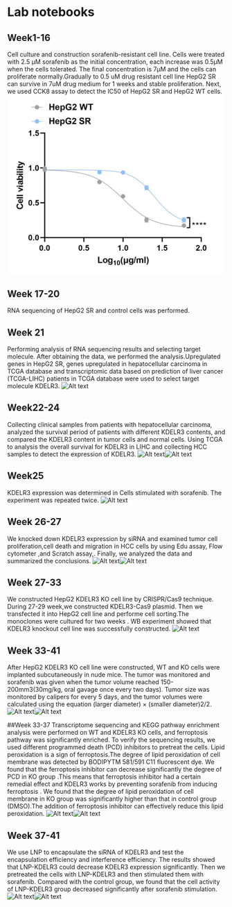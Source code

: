 # **Lab notebooks**

## Week1-16
Cell culture and construction sorafenib-resistant cell line.
Cells were treated with 2.5 μM sorafenib as the initial concentration, each increase was 0.5μM when the cells tolerated. The final concentration is 7μM and the cells can proliferate normally.Gradually to 0.5 uM drug resistant cell line HepG2 SR can survive in 7uM drug medium for 1 weeks and stable proliferation.
Next, we used CCK8 assay to detect the IC50 of HepG2 SR and HepG2 WT cells.
![Alt text](Week1-16.jpg)

## Week 17-20
RNA sequencing of HepG2 SR and control cells was performed.

## Week 21
Performing analysis of RNA sequencing results and selecting target molecule.
After obtaining the data, we performed the analysis.Upregulated genes in HepG2 SR, genes upregulated in hepatocellular carcinoma in TCGA database and transcriptomic data based on prediction of liver cancer (TCGA-LIHC) patients in TCGA database were used to select target molecule KDELR3.
![Alt text](<Week 21-1.jpg>)

## Week22-24
Collecting clinical samples from patients with hepatocellular carcinoma, analyzed the survival period of patients with different KDELR3 contents, and compared the KDELR3 content in tumor cells and normal cells.
Using TCGA to analysis the overall survival for KDELR3 in LIHC and collecting HCC samples to detect the expression of KDELR3.
![Alt text](Week22-24_1-1.jpg)![Alt text](Week22-24_2-1.jpg)

## Week25
KDELR3 expression was determined in Cells stimulated with sorafenib. The experiment was repeated twice.
![Alt text](Week25-1.jpg)

## Week 26-27
We knocked down KDELR3 expression by siRNA and examined tumor cell proliferation,cell death and migration in HCC cells by using Edu assay, Flow cytometer ,and Scratch assay,. Finally, we analyzed the data and summarized the conclusions.
![Alt text](<Week 26-27-1.jpg>)![Alt text](<Week 26-27-2-1.jpg>)

## Week 27-33
We constructed HepG2 KDELR3 KO cell line by CRISPR/Cas9 technique. During 27-29 week,we constructed KDELR3-Cas9 plasmid. Then we transfected it into HepG2 cell line and performe cell sorting.The monoclones were cultured for two weeks . WB experiment showed that KDELR3 knockout cell line was successfully constructed.
![Alt text](<Week 27-33-1.jpg>)

## Week 33-41
After HepG2 KDELR3 KO cell line were constructed, WT and KO cells were implanted subcutaneously in nude mice. The tumor was monitored and sorafenib was given when the tumor volume reached 150-200mm3(30mg/kg, oral gavage once every two days). Tumor size was monitored by calipers for every 5 days, and the tumor volumes were calculated using the equation (larger diameter) × (smaller diameter)2/2.
![Alt text](<Week 33-41-1.jpg>)![Alt text](<Week 33-41_2-1.jpg>)

##Week 33-37
Transcriptome sequencing and KEGG pathway enrichment analysis were performed on WT and KDELR3 KO cells, and ferroptosis pathway was significantly enriched. To verify the sequencing results, we used different programmed death (PCD) inhibitors to pretreat the cells.
Lipid peroxidation is a sign of ferroptosis.The degree of lipid peroxidation of cell membrane was detected by BODIPYTM 581/591 C11 fluorescent dye. We found that the ferroptosis inhibitor can decrease significantly the degree of PCD in KO group .This means that ferroptosis inhibitor had a certain remedial effect and KDELR3 works by preventing sorafenib from inducing ferroptosis .
We found that the degree of lipid peroxidation of cell membrane in KO group was significantly higher than that in control group (DMSO).The addition of ferroptosis inhibitor can effectively reduce this lipid peroxidation. 
![Alt text](<Week 33-37-1.jpg>)![Alt text](<Week 33-37_2-1.jpg>)

## Week 37-41
We use LNP to encapsulate the siRNA of KDELR3 and test the encapsulation efficiency and interference efficiency. The results showed that LNP-KDELR3 could decrease KDELR3 expression significantly. Then we pretreated the cells with LNP-KDELR3 and then stimulated them with sorafenib. Compared with the control group, we found that the cell activity of LNP-KDELR3 group decreased significantly after sorafenib stimulation.
![Alt text](<Week 37-41-1.jpg>)![Alt text](<Week 37-41_2-1.jpg>)


